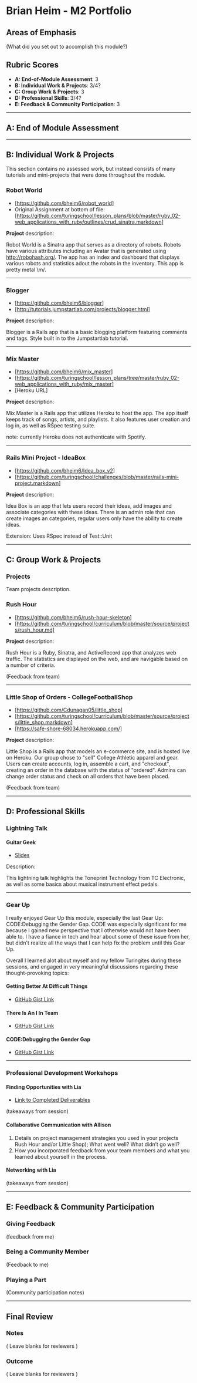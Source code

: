 # Brian Heim - M2 Portfolio

## Areas of Emphasis

(What did you set out to accomplish this module?)

## Rubric Scores

* **A: End-of-Module Assessment**: 3
* **B: Individual Work & Projects**: 3/4?
* **C: Group Work & Projects**: 3
* **D: Professional Skills**: 3/4?
* **E: Feedback & Community Participation**: 3

---

## A: End of Module Assessment

---

## B: Individual Work & Projects

This section contains no assessed work, but instead consists of many tutorials and mini-projects that were done throughout the module. 

### Robot World

* [https://github.com/bheim6/robot_world]
* Original Assignment at bottom of file: [https://github.com/turingschool/lesson_plans/blob/master/ruby_02-web_applications_with_ruby/outlines/crud_sinatra.markdown]

__Project__ description:

Robot World is a Sinatra app that serves as a directory of robots. Robots have various attributes including an Avatar that is generated using http://robohash.org/. The app has an index and dashboard that displays various robots and statistics adout the robots in the inventory. This app is pretty metal \m/.

---

### Blogger

* [https://github.com/bheim6/blogger]
* [http://tutorials.jumpstartlab.com/projects/blogger.html]

__Project__ description:

Blogger is a Rails app that is a basic blogging platform featuring comments and tags. Style built in to the Jumpstartlab tutorial.

---

### Mix Master

* [https://github.com/bheim6/mix_master]
* [https://github.com/turingschool/lesson_plans/tree/master/ruby_02-web_applications_with_ruby/mix_master]
* [Heroku URL]

__Project__ description:

Mix Master is a Rails app that utilizes Heroku to host the app. The app itself keeps track of songs, artists, and playlists. It also features user creation and log in, as well as RSpec testing suite.

note: currently Heroku does not authenticate with Spotify.

---

### Rails Mini Project - IdeaBox

* [https://github.com/bheim6/Idea_box_v2]
* [https://github.com/turingschool/challenges/blob/master/rails-mini-project.markdown]

__Project__ description:

Idea Box is an app that lets users record their ideas, add images and associate categories with these ideas. There is an admin role that can create images an categories, regular users only have the ability to create ideas.

Extension: Uses RSpec instead of Test::Unit

---

## C: Group Work & Projects

### Projects

Team projects description.

### Rush Hour

* [https://github.com/bheim6/rush-hour-skeleton]
* [https://github.com/turingschool/curriculum/blob/master/source/projects/rush_hour.md]

__Project__ description:

Rush Hour is a Ruby, Sinatra, and ActiveRecord app that analyzes web traffic. The statistics are displayed on the web, and are navigable based on a number of criteria.

(Feedback from team)

---

### Little Shop of Orders - CollegeFootballShop

* [https://github.com/Cdunagan05/little_shop]
* [https://github.com/turingschool/curriculum/blob/master/source/projects/little_shop.markdown]
* [https://safe-shore-68034.herokuapp.com/]

__Project__ description:

Little Shop is a Rails app that models an e-commerce site, and is hosted live on Heroku. Our group chose to "sell" College Athletic apparel and gear. Users can create accounts, log in, assemble a cart, and "checkout", creating an order in the database with the status of "ordered". Admins can change order status and check on all orders that have been placed.

(Feedback from team)

---

## D: Professional Skills

### Lightning Talk
#### Guitar Geek

* [Slides](https://drive.google.com/open?id=1ddcnQuThSh7J5rxHEmDfVDVW2u4T9siTAYWWpG2GxRU)

Description: 

This lightning talk highlights the Toneprint Technology from TC Electronic, as well as some basics about musical instrument effect pedals.

---

### Gear Up

I really enjoyed Gear Up this module, especially the last Gear Up: CODE:Debugging the Gender Gap. CODE was especially significant for me because I gained new perspective that I otherwise would not have been able to. I have a fiance in tech and hear about some of these issue from her, but didn't realize all the ways that I can help fix the problem until this Gear Up.

Overall I learned alot about myself and my fellow Turingites during these sessions, and engaged in very meaningful discussions regarding these thought-provoking topics: 

#### Getting Better At Difficult Things

* [GitHub Gist Link](https://github.com/turingschool/gear-up/blob/master/getting_better_at_difficult_things.markdown)


#### There Is An I In Team

* [GitHub Gist Link](https://github.com/turingschool/gear-up/blob/master/there_is_an_i_in_team.markdown)


#### CODE:Debugging the Gender Gap

* [GitHub Gist Link](https://github.com/turingschool/gear-up/blob/master/code_debugging_the_gender_gap.markdown)


---

### Professional Development Workshops
#### Finding Opportunities with Lia

* [Link to Completed Deliverables]()

(takeaways from session)

#### Collaborative Communication with Allison

1. Details on project management strategies you used in your projects Rush Hour and/or Little Shop); What went well? What didn’t go well?
2. How you incorporated feedback from your team members and what you learned about yourself in the process.

#### Networking with Lia

(takeaways from session)

---

## E: Feedback & Community Participation

### Giving Feedback

(feedback from me)

### Being a Community Member

(Feedback to me)

### Playing a Part

(Community participation notes)

---

## Final Review

### Notes

( Leave blanks for reviewers )

### Outcome

( Leave blanks for reviewers )
